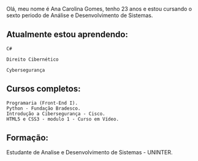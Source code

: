 Olá, meu nome é Ana Carolina Gomes, tenho 23 anos e estou cursando o sexto periodo de Análise e Desenvolvimento de Sistemas.

## Atualmente estou aprendendo:     
  
    C#

    Direito Cibernético

    Cybersegurança 
    
## Cursos completos:

    Programaria (Front-End I).
    Python - Fundação Bradesco.
    Introdução a Cibersegurança - Cisco.
    HTML5 e CSS3 - modulo 1 - Curso em Vídeo.

## Formação:

Estudante de Analise e Desenvolvimento de Sistemas - UNINTER.
